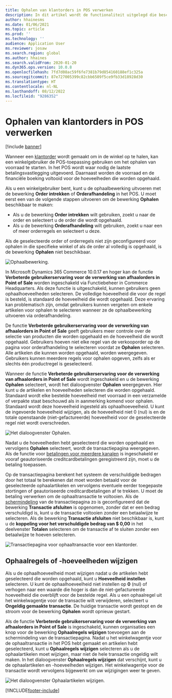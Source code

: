 ```yaml
---
title: Ophalen van klantorders in POS verwerken
description: In dit artikel wordt de functionaliteit uitgelegd die beschikbaar is in de POS-toepassing (Point of Sale) voor de verwerking van het ophalen van klantorders.
author: hhainesms
ms.date: 01/06/2021
ms.topic: article
ms.prod: ''
ms.technology: ''
audience: Application User
ms.reviewer: josaw
ms.search.region: global
ms.author: hhaines
ms.search.validFrom: 2020-01-20
ms.dyn365.ops.version: 10.0.8
ms.openlocfilehash: 7fd7d08ac59f6fe7381b79d854160188ef1c325a
ms.sourcegitcommit: 87e727005399c82cbb6509f5ce9fb33d18928d30
ms.translationtype: HT
ms.contentlocale: nl-NL
ms.lasthandoff: 08/12/2022
ms.locfileid: "9286352"
---
```

# <a name="process-customer-order-pickups-in-pos"></a>Ophalen van klantorders in POS verwerken

[!include [banner](includes/banner.md)]

Wanneer een [klantorder](customer-orders-overview.md) wordt gemaakt om in de winkel op te halen, kan een winkelgebruiker de POS-toepassing gebruiken om het ophalen van voorraad te starten. In het POS wordt waar nodig de laatste betalingsvastlegging uitgevoerd. Daarnaast worden de voorraad en de financiële boeking voltooid voor de hoeveelheden die worden opgehaald.

Als u een winkelgebruiker bent, kunt u de ophaalbewerking uitvoeren met de bewerking **Order intrekken** of **Orderafhandeling** in het POS. U moet eerst een van de volgende stappen uitvoeren om de bewerking **Ophalen** beschikbaar te maken:

- Als u de bewerking **Order intrekken** wilt gebruiken, zoekt u naar de order en selecteert u de order die wordt opgehaald.
- Als u de bewerking **Orderafhandeling** wilt gebruiken, zoekt u naar een of meer orderregels en selecteert u deze.

Als de geselecteerde order of orderregels niet zijn geconfigureerd voor ophalen in die specifieke winkel of als de order al volledig is opgehaald, is de bewerking **Ophalen** niet beschikbaar.

![Ophaalbewerking.](media/pickupoperation.png)

In Microsoft Dynamics 365 Commerce 10.0.17 en hoger kan de functie **Verbeterde gebruikerservaring voor de verwerking van afhaalorders in Point of Sale** worden ingeschakeld via Functiebeheer in Commerce Headquarters. Als deze functie is uitgeschakeld, kunnen gebruikers geen ophaalhoeveelheden selecteren. De volledige hoeveelheid die voor de regel is besteld, is standaard de hoeveelheid die wordt opgehaald. Deze ervaring kan problematisch zijn, omdat gebruikers kunnen vergeten om enkele artikelen voor ophalen te selecteren wanneer ze de ophaalbewerking uitvoeren via orderafhandeling.

De functie **Verbeterde gebruikerservaring voor de verwerking van afhaalorders in Point of Sale** geeft gebruikers meer controle over de selectie van producten die worden opgehaald en de hoeveelheid die wordt opgehaald. Gebruikers hoeven niet elke regel van de verkooporder op de pagina voor orderafhandeling te selecteren voordat ze **Ophalen** selecteren. Alle artikelen die kunnen worden opgehaald, worden weergegeven. Gebruikers kunnen meerdere regels voor ophalen opgeven, zelfs als er slechts één productregel is geselecteerd.

Wanneer de functie **Verbeterde gebruikerservaring voor de verwerking van afhaalorders in Point of Sale** wordt ingeschakeld en u de bewerking **Ophalen** selecteert, wordt het dialoogvenster **Ophalen** weergegeven. Hier kunt u de artikelen en hoeveelheden selecteren die worden opgehaald. Standaard wordt elke bestelde hoeveelheid met voorraad in een verzamelde of verpakte staat beschouwd als in aanmerking komend voor ophalen. Standaard wordt deze hoeveelheid ingesteld als ophaalhoeveelheid. U kunt de ingevoerde hoeveelheid wijzigen, als de hoeveelheid niet 0 (nul) is en de totale openstaande (niet-gefactureerde) hoeveelheid voor de geselecteerde regel niet wordt overschreden.

![Het dialoogvenster Ophalen.](media/pickupselect.png)

Nadat u de hoeveelheden hebt geselecteerd die worden opgehaald en vervolgens **Ophalen** selecteert, wordt de transactiepagina weergegeven. Als de functie voor [betalingen voor meerdere kanalen](omni-channel-payments.md) is ingeschakeld er vooraf geautoriseerde creditcardbetalingen geregistreerd zijn, moet u de betaling toepassen.

Op de transactiepagina berekent het systeem de verschuldigde bedragen door het totaal te berekenen dat moet worden betaald voor de geselecteerde ophaalartikelen en vervolgens eventuele eerder toegepaste stortingen of geautoriseerde creditcardbetalingen af te trekken. U moet de betaling verwerken om de ophaaltransactie te voltooien. Als de [schermindeling](pos-screen-layouts.md) van de transactiepagina zo is geconfigureerd dat de bewerking **Transactie afsluiten** is opgenomen, zonder dat er een bedrag verschuldigd is, kunt u de transactie voltooien zonder een betaalwijze te selecteren. Als de bewerking **Transactie afsluiten** niet beschikbaar is, kunt u de **koppeling voor het verschuldigde bedrag van $ 0,00** in het deelvenster **Totalen** selecteren om de transactie af te sluiten zonder een betaalwijze te hoeven selecteren.

![Transactiepagina voor ophaaltransactie voor een klantorder.](media/pickupcart.png)

## <a name="changing-pickup-lines-or-quantities"></a>Ophaalregels of -hoeveelheden wijzigen

Als u de ophaalhoeveelheid moet wijzigen nadat u de artikelen hebt geselecteerd die worden opgehaald, kunt u **Hoeveelheid instellen** selecteren. U kunt de ophaalhoeveelheid niet instellen op **0** (nul) of verhogen naar een waarde die hoger is dan de niet-gefactureerde hoeveelheid die overblijft voor de bestelde regel. Als u een ophaalregel uit het winkelwagentje voor de transactie wilt verwijderen, selecteert u **Ongeldig gemaakte transactie**. De huidige transactie wordt gestopt en de stroom voor de bewerking **Ophalen** wordt opnieuw gestart.

Als de functie **Verbeterde gebruikerservaring voor de verwerking van afhaalorders in Point of Sale** is ingeschakeld, kunnen organisaties een knop voor de bewerking **Ophaalregels wijzigen** toevoegen aan de schermindeling van de transactiepagina. Nadat u het winkelwagentje voor de ophaaltransactie in het POS hebt gemaakt en artikelen hebt geselecteerd, kunt u **Ophaalregels wijzigen** selecteren als u de ophaalartikelen moet wijzigen, maar niet de hele transactie ongeldig wilt maken. In het dialoogvenster **Ophaalregels wijzigen** dat verschijnt, kunt u de ophaalartikelen en -hoeveelheden wijzigen. Het winkelwagentje voor de transactie wordt vervolgens bijgewerkt om uw wijzigingen weer te geven.

![Het dialoogvenster Ophaalartikelen wijzigen.](media/pickupchange.png)


[!INCLUDE[footer-include](../includes/footer-banner.md)]
